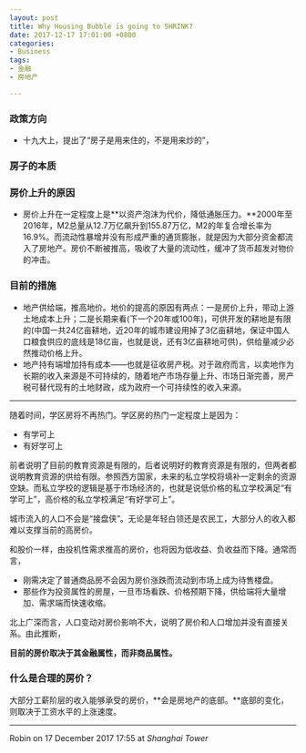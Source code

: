 ```yaml
---
layout: post
title: Why Housing Bubble is going to SHRINK?
date: 2017-12-17 17:01:00 +0800
categories:
- Business
tags:
- 金融
- 房地产

---
```



### 政策方向

- 十九大上，提出了“房子是用来住的，不是用来炒的”，


### 房子的本质

### 房价上升的原因

- 房价上升在一定程度上是**以资产泡沫为代价，降低通胀压力。**2000年至2016年，M2总量从12.7万亿飙升到155.87万亿，M2的年复合增长率为16.9%。而流动性暴增并没有形成严重的通货膨胀，就是因为大部分资金都流入了房地产。房价不断被推高，吸收了大量的流动性，缓冲了货币超发对物价的冲击。


### 目前的措施

- 地产供给端，推高地价。地价的提高的原因有两点：一是房价上升，带动上游土地成本上升；二是长期来看(下一个20年或100年)，可供开发的耕地是有限的(中国一共24亿亩耕地，近20年的城市建设用掉了3亿亩耕地，保证中国人口粮食供应的底线是18亿亩，也就是说，还有3亿亩耕地可供)，供给量减少必然推动价格上升。
- 地产持有端增加持有成本——也就是征收房产税。对于政府而言，以卖地作为长期的收入来源是不可持续的，随着地产市场存量上升、市场日渐完善，房产税可替代现有的土地财政，成为政府一个可持续性的收入来源。

----

随着时间，学区房将不再热门。学区房的热门一定程度上是因为：

- 有学可上
- 有好学可上

前者说明了目前的教育资源是有限的，后者说明好的教育资源是有限的，但两者都说明教育资源的供给有限。参照西方国家，未来的私立学校将填补一定剩余的资源空缺。而私立学校的逻辑是基于市场经济的，也就是说低价格的私立学校满足“有学可上”，高价格的私立学校满足“有好学可上”。

城市流入的人口不会是“接盘侠”。无论是年轻白领还是农民工，大部分人的收入都难以支撑当前的高房价。

和股价一样，由投机性需求推高的房价，也将因为低收益、负收益而下降。通常而言，

- 刚需决定了普通商品房不会因为房价涨跌而流动到市场上成为待售楼盘。
- 那些作为投资属性的房屋，一旦市场看跌、价格预期下降，供给端将大量增加、需求端而快速收缩。

北上广深而言，人口变动对房价影响不大，说明了房价和人口增加并没有直接关系。由此推断，

**目前的房价取决于其金融属性，而非商品属性。**

### 什么是合理的房价？

大部分工薪阶层的收入能够承受的房价，**会是房地产的底部。**底部的变化，则取决于工资水平的上涨速度。

----

Robin on 17 December 2017 17:55 at *Shanghai Tower*